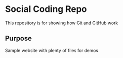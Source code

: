 # Social Coding Repo

This repository is for showing how Git and GitHub work

## Purpose

Sample website with plenty of files for demos
